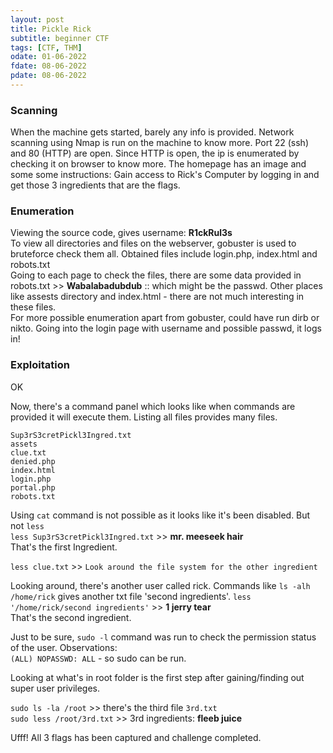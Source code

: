 ```yaml
---
layout: post
title: Pickle Rick
subtitle: beginner CTF
tags: [CTF, THM]
odate: 01-06-2022
fdate: 08-06-2022
pdate: 08-06-2022
---
```


### Scanning
When the machine gets started, barely any info is provided. Network scanning using Nmap is run on the machine to know more. Port 22 (ssh) and 80 (HTTP) are open. Since HTTP is open, the ip is enumerated by checking it on browser to know more. The homepage has an image and some some instructions: Gain access to Rick's Computer by logging in and get those 3 ingredients that are the flags.

### Enumeration
Viewing the source code, gives username: **R1ckRul3s** \
To view all directories and files on the webserver, gobuster is used to bruteforce check them all. Obtained files include login.php, index.html and robots.txt \
Going to each page to check the files, there are some data provided in robots.txt >> **Wabalabadubdub** :: which might be the passwd. Other places like assests directory and index.html - there are not much interesting in these files. \
For more possible enumeration apart from gobuster, could have run dirb or nikto. 
Going into the login page with username and possible passwd, it logs in!

### Exploitation
OK

Now, there's a command panel which looks like when commands are provided it will execute them. Listing all files provides many files.

```
Sup3rS3cretPickl3Ingred.txt
assets
clue.txt
denied.php
index.html
login.php
portal.php
robots.txt
```

Using `cat` command is not possible as it looks like it's been disabled. But not `less` \
`less Sup3rS3cretPickl3Ingred.txt` >> **mr. meeseek hair** \
That's the first Ingredient.

`less clue.txt` >> `Look around the file system for the other ingredient`

Looking around, there's another user called rick. Commands like `ls -alh /home/rick` gives another txt file 'second ingredients'. `less '/home/rick/second ingredients'` >> **1 jerry tear**\
That's the second ingredient.

Just to be sure, `sudo -l` command was run to check the permission status of the user. Observations:\
`(ALL) NOPASSWD: ALL` - so sudo can be run.

Looking at what's in root folder is the first step after gaining/finding out super user privileges.

`sudo ls -la /root` >> there's the third file `3rd.txt` \
`sudo less /root/3rd.txt`  >> 3rd ingredients: **fleeb juice**

Ufff! All 3 flags has been captured and challenge completed.
<!--Comment looks like this-->